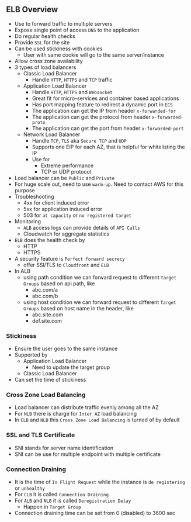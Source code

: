 ## ELB Overview

- Use to forward traffic to multiple servers
- Expose single point of access `DNS` to the application
- Do regular health checks
- Provide `SSL` for the site
- Can be used stickiness with cookies
  - User with same cookie will go to the same server/instance
- Allow cross zone availability
- 3 types of load balancers
  - Classic Load Balancer
    - Handle `HTTP`, `HTTPS` and `TCP` traffic
  - Application Load Balancer
    - Handle `HTTP`, `HTTPS` and `Websocket`
    - Great fit for micro-services and container based applications
    - Has port mapping feature to redirect a dynamic port in `ECS`
    - The application can get the IP from header `x-forwarded-for`
    - The application can get the protocol from header `x-forwarded-proto`
    - The application can get the port from header `x-forwarded-port`
  - Network Load Balancer
    - Handle `TCP`, `TLS` aka `Secure TCP` and `UDP`
    - Supports one EIP for each AZ, that is helpful for whitelisting the IP
    - Use for
      - Extreme performance
      - TCP or UDP protocol
- Load balancer can be `Public` and `Private`
- For huge scale out, need to use `warm-up`. Need to contact AWS for this purpose
- Troubleshooting
  - 4xx for client induced error
  - 5xx for application induced error
  - 503 for `at capacity` or `no registered target`
- Monitoring
  - `ALB` access logs can provide details of `API Calls`
  - Cloudwatch for aggregate statistics
- `ELB` does the health check by
  - HTTP
  - HTTPS
- A security feature is `Perfect forward secrecy`
  - offer SSl/TLS to `Cloudfront` and `ELB`
- In ALB
  - using path condition we can forward request to different `Target Groups` based on api path, like
    - abc.com/a
    - abc.com/b
  - using host condition we can forward request to different `Target Groups` based on host name in the header, like
    - abc.site.com
    - def.site.com

### Stickiness

- Ensure the user goes to the same instance
- Supported by
  - Application Load Balancer
    - Need to update the target group
  - Classic Load Balancer
- Can set the time of stickiness

### Cross Zone Load Balancing

- Load balancer can distribute traffic evenly among all the AZ
- For `NLB` there is charge for `Inter AZ` load balancing
- In `CLB` and `NLB` this `Cross Zone Load Balancing` is turned of by default

### SSL and TLS Certificate

- SNI stands for server name identification
- SNI can be use for multiple endpoint with multiple certificate

### Connection Draining

- It is the time of `In Flight Request` while the instance is `de registering` or `unhealthy`
- For `CLB` it is called `Connection Draining`
- For `ALB` and `NLB` it is called `Deregistration Delay`
  - Happen in `Target Group`
- Connection draining time can be set from 0 (disabled) to 3600 sec
